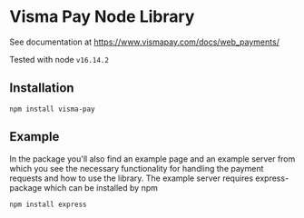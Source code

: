 Visma Pay Node Library
=============================

See documentation at https://www.vismapay.com/docs/web_payments/

Tested with node `v16.14.2`

Installation
------------

    npm install visma-pay

Example
-------

In the package you'll also find an example page and an example server from which you see the necessary functionality for handling the payment requests and how to use the library. The example server requires express-package which can be installed by npm

	npm install express
